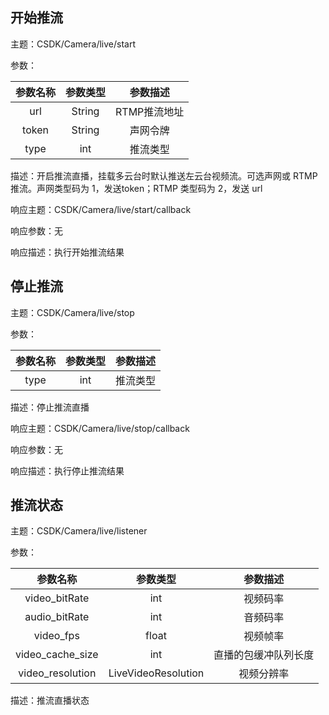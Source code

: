## 开始推流

主题：CSDK/Camera/live/start

参数：

| 参数名称 | 参数类型 | 参数描述 |
| :------: | :------: | :------: |
| url | String | RTMP推流地址 |
| token | String | 声网令牌 |
| type | int | 推流类型 |

描述：开启推流直播，挂载多云台时默认推送左云台视频流。可选声网或 RTMP 推流。声网类型码为 1，发送token；RTMP 类型码为 2，发送 url

响应主题：CSDK/Camera/live/start/callback

响应参数：无

响应描述：执行开始推流结果


## 停止推流

主题：CSDK/Camera/live/stop

参数：

| 参数名称 | 参数类型 | 参数描述 |
| :------: | :------: | :------: |
| type | int | 推流类型 |

描述：停止推流直播

响应主题：CSDK/Camera/live/stop/callback

响应参数：无

响应描述：执行停止推流结果


## 推流状态

主题：CSDK/Camera/live/listener

参数：

| 参数名称 | 参数类型 | 参数描述 |
| :------: | :------: | :------: |
| video_bitRate | int | 视频码率 |
| audio_bitRate | int | 音频码率 |
| video_fps | float | 视频帧率 |
| video_cache_size | int | 直播的包缓冲队列长度 |
| video_resolution | LiveVideoResolution | 视频分辨率 |

描述：推流直播状态
